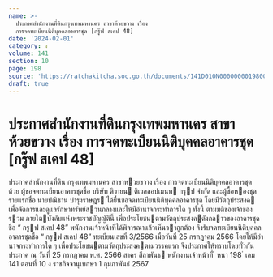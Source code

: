 ```yaml
---
name: >-
  ประกาศสำนักงานที่ดินกรุงเทพมหานคร สาขาห้วยขวาง เรื่อง
  การจดทะเบียนนิติบุคคลอาคารชุด [กรู๊ฟ สเคป 48]
date: '2024-02-01'
category: ง
volume: 141
section: 10
page: 198
source: 'https://ratchakitcha.soc.go.th/documents/141D010N0000000019800.pdf'
draft: true
---
```


# ประกาศสำนักงานที่ดินกรุงเทพมหานคร สาขาห้วยขวาง เรื่อง การจดทะเบียนนิติบุคคลอาคารชุด [กรู๊ฟ สเคป 48]

ประกาศสํานักงานที่ดิน กรุงเทพมหานคร สาขาหวยขวาง เรื่อง การจดทะเบียนนิติบุคคลอาคารชุด ด้วย ผู้ขอจดทะเบียนอาคารชุดชื่อ บริษัท ดิวายน ดิเวลลอปเมนท กรุป จํากัด และผู้ซื้อหองชุด รายแรกชื่อ นายปณิธาน บํารุงราษฎร ได้ยื่นขอจดทะเบียนนิติบุคคลอาคารชุด โดยมีวัตถุประสงค เพื่อจัดการและดูแลรักษาทรัพย์สวนกลางและให้มีอํานาจกระทําการใด ๆ ทั้งนี้ ตามมติของเจ้าของรวม ภายใตบังคับแห่งพระราชบัญญัตินี้ เพื่อประโยชนตามวัตถุประสงคดังกลาวของอาคารชุดชื่อ “ กรูฟ สเคป 48” พนักงานเจ้าหน้าที่ได้พิจารณาแล้วเห็นวาถูกต้อง จึงรับจดทะเบียนนิติบุคคลอาคารชุดชื่อ “ กรูฟ สเคป 48” ทะเบียนเลขที่ 3/2566 เมื่อวันที่ 25 กรกฎาคม 2566 โดยให้มีอํานาจกระทําการใด ๆ เพื่อประโยชนตามวัตถุประสงคตามวรรคแรก จึงประกาศให้ทราบโดยทั่วกัน ประกาศ ณ วันที่ 25 กรกฎาคม พ.ศ. 2566 สาคร สีลาพันธ พนักงานเจ้าหน้าที่ ้ หนา 198 ่ เลม 141 ตอนที่ 10 ง ราชกิจจานุเบกษา 1 กุมภาพันธ์ 2567
